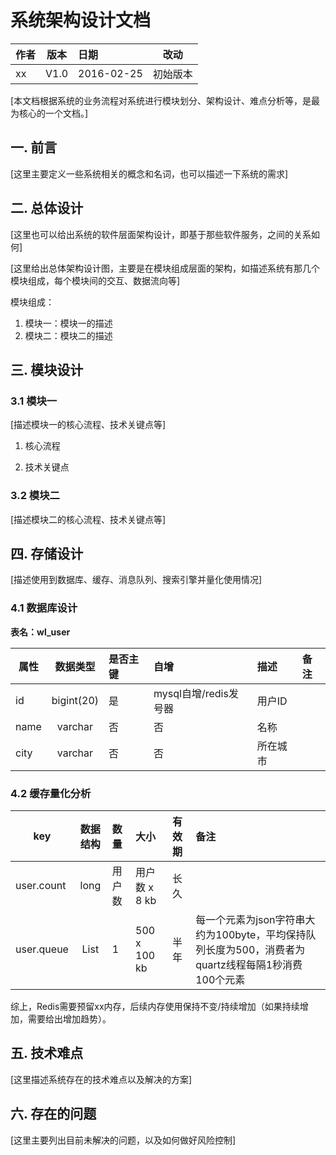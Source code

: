 # 系统架构设计文档

| 作者 | 版本 |  日期 | 改动
|----|:----:|:-----|-----
| xx | V1.0 | 2016-02-25 | 初始版本

[本文档根据系统的业务流程对系统进行模块划分、架构设计、难点分析等，是最为核心的一个文档。]

## 一. 前言

[这里主要定义一些系统相关的概念和名词，也可以描述一下系统的需求]

## 二. 总体设计

[这里也可以给出系统的软件层面架构设计，即基于那些软件服务，之间的关系如何]

[这里给出总体架构设计图，主要是在模块组成层面的架构，如描述系统有那几个模块组成，每个模块间的交互、数据流向等]

模块组成：

1. 模块一：模块一的描述
2. 模块二：模块二的描述

## 三. 模块设计

### 3.1 模块一

[描述模块一的核心流程、技术关键点等]

1. 核心流程

1. 技术关键点

### 3.2 模块二

[描述模块二的核心流程、技术关键点等]

## 四. 存储设计

[描述使用到数据库、缓存、消息队列、搜索引擎并量化使用情况]

### 4.1 数据库设计

**表名：wl_user**

| 属性 | 数据类型 |  是否主键| 自增 | 描述 | 备注
|----|:----:|:----- |:---- |:---- | :----
| id | bigint(20) | 是 | mysql自增/redis发号器 | 用户ID
| name | varchar | 否 | 否|名称
| city | varchar | 否 | 否| 所在城市

### 4.2 缓存量化分析

| key | 数据结构 |  数量 | 大小 | 有效期 | 备注
|----|:----:|:----- |:---- |:---- | :----
| user.count | long | 用户数 |  用户数 x 8 kb | 长久 | 
| user.queue| List | 1 | 500 x 100 kb | 半年 |每一个元素为json字符串大约为100byte，平均保持队列长度为500，消费者为quartz线程每隔1秒消费100个元素
	
综上，Redis需要预留xx内存，后续内存使用保持不变/持续增加（如果持续增加，需要给出增加趋势）。

## 五. 技术难点

[这里描述系统存在的技术难点以及解决的方案]

## 六. 存在的问题

[这里主要列出目前未解决的问题，以及如何做好风险控制]

 
